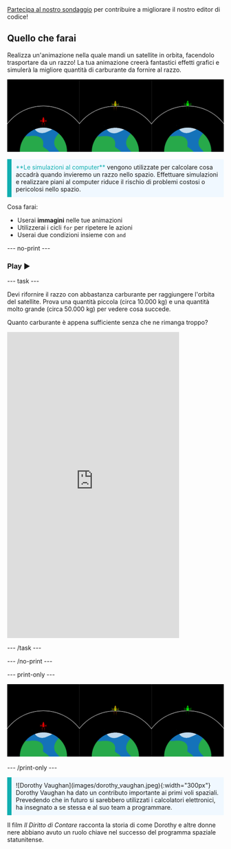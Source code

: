 <div class="c-survey-banner" style="width:100%">
  <a class="c-survey-banner__link" href="https://form.raspberrypi.org/f/code-editor-feedback" target="_blank">Partecipa al nostro sondaggio</a> per contribuire a migliorare il nostro editor di codice!
</div>

## Quello che farai

Realizza un'animazione nella quale mandi un satellite in orbita, facendolo trasportare da un razzo! La tua animazione creerà fantastici effetti grafici e simulerà la migliore quantità di carburante da fornire al razzo.

![Schermate affiancate che mostrano un razzo verde in orbita e un razzo rosso che non è riuscito a raggiungere l'orbita.](images/showcase.png)

<p style="border-left: solid; border-width:10px; border-color: #0faeb0; background-color: aliceblue; padding: 10px;">
<span style="color: #0faeb0">**Le simulazioni al computer**</span> vengono utilizzate per calcolare cosa accadrà quando invieremo un razzo nello spazio. Effettuare simulazioni e realizzare piani al computer riduce il rischio di problemi costosi o pericolosi nello spazio.
</p>

Cosa farai:
+ Userai **immagini** nelle tue animazioni
+ Utilizzerai i cicli `for` per ripetere le azioni
+ Userai due condizioni insieme con `and`

--- no-print ---

### Play ▶️

--- task ---

<div style="display: flex; flex-wrap: wrap">
<div style="flex-basis: 175px; flex-grow: 1">  
Devi rifornire il razzo con abbastanza carburante per raggiungere l'orbita del satellite. Prova una quantità piccola (circa 10.000 kg) e una quantità molto grande (circa 50.000 kg) per vedere cosa succede. 

Quanto carburante è appena sufficiente senza che ne rimanga troppo?
</div>
<iframe src="https://editor.raspberrypi.org/en/embed/viewer/rocket-launch-example" width="400" height="710" frameborder="0" marginwidth="0" marginheight="0" allowfullscreen>
</iframe>
</div>

--- /task ---

--- /no-print ---

--- print-only ---

![Esempio di progetto completato di razzi che volano nello spazio.](images/showcase.png)

--- /print-only ---

<p style="border-left: solid; border-width:10px; border-color: #0faeb0; background-color: aliceblue; padding: 10px;"> ![Dorothy Vaughan](images/dorothy_vaughan.jpeg){:width="300px"} Dorothy Vaughan ha dato un contributo importante ai primi voli spaziali. Prevedendo che in futuro si sarebbero utilizzati i calcolatori elettronici, ha insegnato a se stessa e al suo team a programmare.

Il film *Il Diritto di Contare* racconta la storia di come Dorothy e altre donne nere abbiano avuto un ruolo chiave nel successo del programma spaziale statunitense. 
